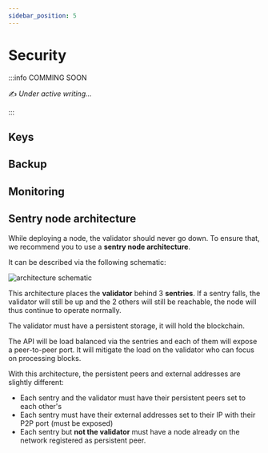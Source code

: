 ```yaml
---
sidebar_position: 5
---
```


# Security

:::info COMMING SOON

✍️ _Under active writing..._

:::

## Keys

## Backup

## Monitoring

## Sentry node architecture

While deploying a node, the validator should never go down.
To ensure that, we recommend you to use a **sentry node architecture**.

It can be described via the following schematic:

![architecture schematic](/img/content/nodes/sna.png)

This architecture places the **validator** behind 3 **sentries**.
If a sentry falls, the validator will still be up and the 2 others will still be reachable, the node will thus continue to operate normally.

The validator must have a persistent storage, it will hold the blockchain.

The API will be load balanced via the sentries and each of them will expose a peer-to-peer port.
It will mitigate the load on the validator who can focus on processing blocks.

With this architecture, the persistent peers and external addresses are slightly different:

- Each sentry and the validator must have their persistent peers set to each other's
- Each sentry must have their external addresses set to their IP with their P2P port (must be exposed)
- Each sentry but **not the validator** must have a node already on the network registered as persistent peer.

